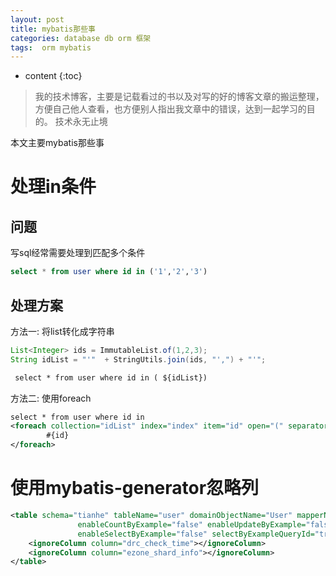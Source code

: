 ```yaml
---
layout: post
title: mybatis那些事
categories: database db orm 框架
tags:  orm mybatis
---
```


* content
{:toc}

> 我的技术博客，主要是记载看过的书以及对写的好的博客文章的搬运整理，方便自己他人查看，也方便别人指出我文章中的错误，达到一起学习的目的。
> 技术永无止境

本文主要mybatis那些事



# 处理in条件

## 问题

写sql经常需要处理到匹配多个条件


```sql
select * from user where id in ('1','2','3')
```

## 处理方案

方法一: 将list转化成字符串


```java
List<Integer> ids = ImmutableList.of(1,2,3);
String idList = "'"  + StringUtils.join(ids, "',") + "'";
```


```xml
 select * from user where id in ( ${idList})
```

方法二: 使用foreach


```xml
select * from user where id in 
<foreach collection="idList" index="index" item="id" open="(" separator="," close=")">
		#{id}
</foreach>
```

# 使用mybatis-generator忽略列


```xml
<table schema="tianhe" tableName="user" domainObjectName="User" mapperName="UserMapper"
               enableCountByExample="false" enableUpdateByExample="false" enableDeleteByExample="false"
               enableSelectByExample="false" selectByExampleQueryId="true" >
    <ignoreColumn column="drc_check_time"></ignoreColumn>
    <ignoreColumn column="ezone_shard_info"></ignoreColumn>
</table>
```



